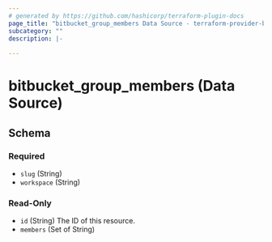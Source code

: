 ```yaml
---
# generated by https://github.com/hashicorp/terraform-plugin-docs
page_title: "bitbucket_group_members Data Source - terraform-provider-bitbucket"
subcategory: ""
description: |-
  
---
```


# bitbucket_group_members (Data Source)





<!-- schema generated by tfplugindocs -->
## Schema

### Required

- `slug` (String)
- `workspace` (String)

### Read-Only

- `id` (String) The ID of this resource.
- `members` (Set of String)


